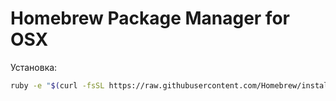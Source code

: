 # Homebrew Package Manager for OSX

Установка:
```sh
ruby -e "$(curl -fsSL https://raw.githubusercontent.com/Homebrew/install/master/install)"
```
